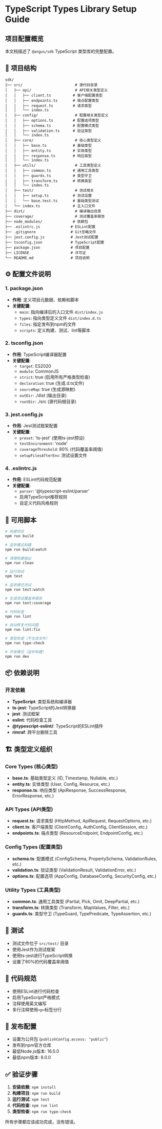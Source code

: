 # TypeScript Types Library Setup Guide

## 项目配置概览

本文档描述了 `@angus/sdk` TypeScript 类型库的完整配置。

## 📁 项目结构

```
sdk/
├── src/                        # 源代码目录
│   ├── api/                    # API相关类型定义
│   │   ├── client.ts          # 客户端配置类型
│   │   ├── endpoints.ts       # 端点配置类型
│   │   ├── request.ts         # 请求类型
│   │   └── index.ts
│   ├── config/                 # 配置相关类型定义
│   │   ├── options.ts         # 配置选项类型
│   │   ├── schema.ts          # 配置模式类型
│   │   ├── validation.ts      # 验证类型
│   │   └── index.ts
│   ├── core/                   # 核心类型定义
│   │   ├── base.ts            # 基础类型
│   │   ├── entity.ts          # 实体类型
│   │   ├── response.ts        # 响应类型
│   │   └── index.ts
│   ├── utils/                  # 工具类型定义
│   │   ├── common.ts          # 通用工具类型
│   │   ├── guards.ts          # 类型守卫
│   │   ├── transform.ts       # 转换类型
│   │   └── index.ts
│   ├── test/                   # 测试相关
│   │   ├── setup.ts           # 测试设置
│   │   └── base.test.ts       # 基础类型测试
│   └── index.ts               # 主入口文件
├── dist/                       # 编译输出目录
├── coverage/                   # 测试覆盖率报告
├── node_modules/              # 依赖包
├── .eslintrc.js              # ESLint配置
├── .gitignore                # Git忽略文件
├── jest.config.js            # Jest测试配置
├── tsconfig.json             # TypeScript配置
├── package.json              # 项目配置
├── LICENSE                   # 许可证
└── README.md                 # 项目说明

```

## ⚙️ 配置文件说明

### 1. package.json
- **作用**: 定义项目元数据、依赖和脚本
- **关键配置**:
  - `main`: 指向编译后的入口文件 `dist/index.js`
  - `types`: 指向类型定义文件 `dist/index.d.ts`
  - `files`: 指定发布到npm的文件
  - `scripts`: 定义构建、测试、lint等脚本

### 2. tsconfig.json
- **作用**: TypeScript编译器配置
- **关键配置**:
  - `target`: ES2020
  - `module`: CommonJS
  - `strict`: true (启用所有严格类型检查)
  - `declaration`: true (生成.d.ts文件)
  - `sourceMap`: true (生成源映射)
  - `outDir`: ./dist (输出目录)
  - `rootDir`: ./src (源代码根目录)

### 3. jest.config.js
- **作用**: Jest测试框架配置
- **关键配置**:
  - `preset`: 'ts-jest' (使用ts-jest预设)
  - `testEnvironment`: 'node'
  - `coverageThreshold`: 80% (代码覆盖率阈值)
  - `setupFilesAfterEnv`: 测试设置文件

### 4. .eslintrc.js
- **作用**: ESLint代码规范配置
- **关键配置**:
  - `parser`: '@typescript-eslint/parser'
  - 启用TypeScript推荐规则
  - 自定义代码风格规则

## 🔧 可用脚本

```bash
# 构建项目
npm run build

# 监听模式构建
npm run build:watch

# 清理构建输出
npm run clean

# 运行测试
npm test

# 监听模式测试
npm run test:watch

# 生成测试覆盖率报告
npm run test:coverage

# 代码检查
npm run lint

# 自动修复代码问题
npm run lint:fix

# 类型检查（不生成文件）
npm run type-check

# 开发模式（监听构建）
npm run dev
```

## 📦 依赖说明

### 开发依赖
- **TypeScript**: 类型系统和编译器
- **ts-jest**: TypeScript的Jest转换器
- **jest**: 测试框架
- **eslint**: 代码检查工具
- **@typescript-eslint/**: TypeScript的ESLint插件
- **rimraf**: 跨平台删除工具

## 🏗️ 类型定义组织

### Core Types (核心类型)
- **base.ts**: 基础类型定义 (ID, Timestamp, Nullable, etc.)
- **entity.ts**: 实体类型 (User, Config, Resource, etc.)
- **response.ts**: 响应类型 (ApiResponse, SuccessResponse, ErrorResponse, etc.)

### API Types (API类型)
- **request.ts**: 请求类型 (HttpMethod, ApiRequest, RequestOptions, etc.)
- **client.ts**: 客户端类型 (ClientConfig, AuthConfig, ClientSession, etc.)
- **endpoints.ts**: 端点类型 (ResourceEndpoint, EndpointConfig, etc.)

### Config Types (配置类型)
- **schema.ts**: 配置模式 (ConfigSchema, PropertySchema, ValidationRules, etc.)
- **validation.ts**: 验证类型 (ValidationResult, ValidationError, etc.)
- **options.ts**: 配置选项 (AppConfig, DatabaseConfig, SecurityConfig, etc.)

### Utility Types (工具类型)
- **common.ts**: 通用工具类型 (Partial, Pick, Omit, DeepPartial, etc.)
- **transform.ts**: 转换类型 (Transform, MapValues, Filter, etc.)
- **guards.ts**: 类型守卫 (TypeGuard, TypePredicate, TypeAssertion, etc.)

## 🧪 测试

- 测试文件位于 `src/test/` 目录
- 使用Jest作为测试框架
- 使用ts-jest进行TypeScript转换
- 设置了80%的代码覆盖率阈值

## 📝 代码规范

- 使用ESLint进行代码检查
- 启用TypeScript严格模式
- 注释使用英文编写
- 多行注释使用`<p>`标签分行

## 🚀 发布配置

- 设置为公共包 (`publishConfig.access: "public"`)
- 发布到npm官方仓库
- 最低Node.js版本: 16.0.0
- 最低npm版本: 8.0.0

## ✅ 验证步骤

1. **安装依赖**: `npm install`
2. **构建项目**: `npm run build`
3. **运行测试**: `npm test`
4. **代码检查**: `npm run lint`
5. **类型检查**: `npm run type-check`

所有步骤都应该成功完成，没有错误。

